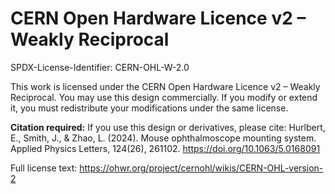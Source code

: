 # CERN Open Hardware Licence v2 – Weakly Reciprocal

SPDX-License-Identifier: CERN-OHL-W-2.0

This work is licensed under the CERN Open Hardware Licence v2 – Weakly Reciprocal. You may use this design commercially. If you modify or extend it, you must redistribute your modifications under the same license.

**Citation required:**
If you use this design or derivatives, please cite: Hurlbert, E., Smith, J., & Zhao, L. (2024). Mouse ophthalmoscope mounting system. Applied Physics Letters, 124(26), 261102. https://doi.org/10.1063/5.0168091

Full license text: https://ohwr.org/project/cernohl/wikis/CERN-OHL-version-2

